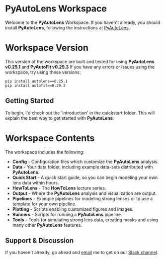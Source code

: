 # PyAutoLens Workspace

Welcome to the **PyAutoLens** Workspace. If you haven't already, you should install **PyAutoLens**, following the instructions at [PyAutoLens](https://github.com/Jammy2211/PyAutoLens).

# Workspace Version

This version of the workspace are built and tested for using **PyAutoLens v0.25.1** and **PyAutoFit v0.29.3** If you have any errors or issues using the workspace, try using these versions:

```
pip install autolens==0.25.1
pip install autofit==0.29.3
```

## Getting Started

To begin, I'd check out the 'introduction' in the quickstart folder. This will explain the best way to get started with
**PyAutoLens**.

# Workspace Contents

The workspace includes the following:

- **Config** - Configuration files which customize the **PyAutoLens** analysis.
- **Data** - Your data folder, including example data-sets distributed with **PyAutoLens**.
- **Quick Start** - A quick start guide, so you can begin modeling your own lens data within hours.
- **HowToLens** - The **HowToLens** lecture series.
- **Output** - Where the **PyAutoLens** analysis and visualization are output.
- **Pipelines** - Example pipelines for modeling strong lenses or to use a template for your own pipeline.
- **Plotting** - Scripts enabling customized figures and images.
- **Runners** - Scripts for running a **PyAutoLens** pipeline.
- **Tools** - Tools for simulating strong lens data, creating masks and using many other **PyAutoLens** features.

## Support & Discussion

If you haven't already, go ahead and [email](https://github.com/Jammy2211) me to get on our [Slack channel](https://pyautolens.slack.com/).